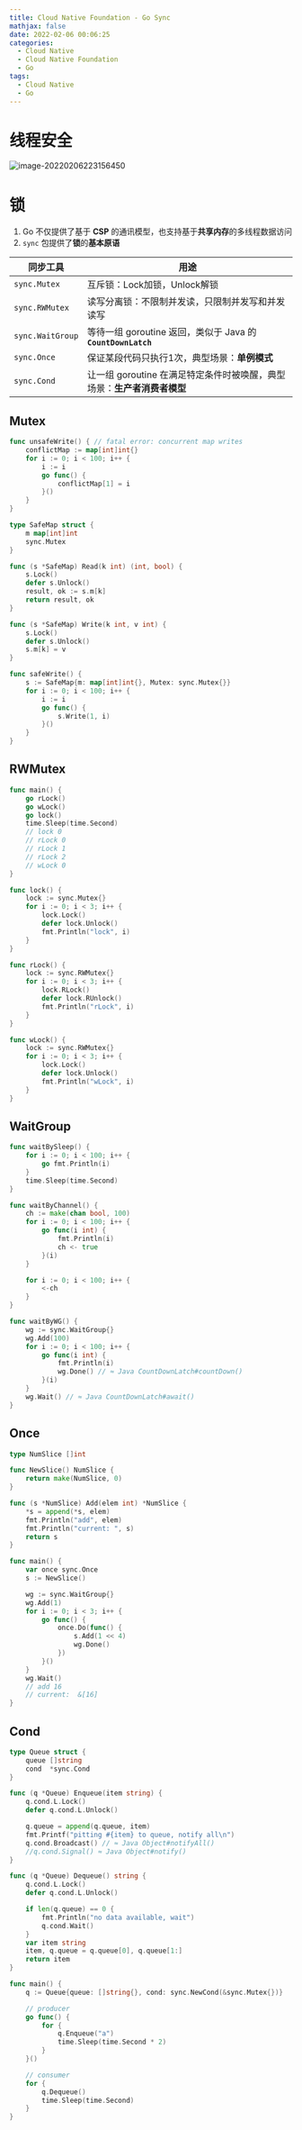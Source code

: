 ```yaml
---
title: Cloud Native Foundation - Go Sync
mathjax: false
date: 2022-02-06 00:06:25
categories:
  - Cloud Native
  - Cloud Native Foundation
  - Go
tags:
  - Cloud Native
  - Go
---
```


# 线程安全

![image-20220206223156450](https://cnf-1253868755.cos.ap-guangzhou.myqcloud.com/go/image-20220206223156450.png)

<!-- more -->

# 锁

1. Go 不仅提供了基于 **CSP** 的通讯模型，也支持基于**共享内存**的多线程数据访问
2. `sync` 包提供了**锁**的**基本原语**

| 同步工具         | 用途                                                         |
| ---------------- | ------------------------------------------------------------ |
| `sync.Mutex`     | 互斥锁：Lock加锁，Unlock解锁                                 |
| `sync.RWMutex`   | 读写分离锁：不限制并发读，只限制并发写和并发读写             |
| `sync.WaitGroup` | 等待一组 goroutine 返回，类似于 Java 的 **`CountDownLatch`** |
| `sync.Once`      | 保证某段代码只执行1次，典型场景：**单例模式**                |
| `sync.Cond`      | 让一组 goroutine 在满足特定条件时被唤醒，典型场景：**生产者消费者模型** |

## Mutex

```go
func unsafeWrite() { // fatal error: concurrent map writes
	conflictMap := map[int]int{}
	for i := 0; i < 100; i++ {
		i := i
		go func() {
			conflictMap[1] = i
		}()
	}
}

type SafeMap struct {
	m map[int]int
	sync.Mutex
}

func (s *SafeMap) Read(k int) (int, bool) {
	s.Lock()
	defer s.Unlock()
	result, ok := s.m[k]
	return result, ok
}

func (s *SafeMap) Write(k int, v int) {
	s.Lock()
	defer s.Unlock()
	s.m[k] = v
}

func safeWrite() {
	s := SafeMap{m: map[int]int{}, Mutex: sync.Mutex{}}
	for i := 0; i < 100; i++ {
		i := i
		go func() {
			s.Write(1, i)
		}()
	}
}
```

## RWMutex

```go
func main() {
	go rLock()
	go wLock()
	go lock()
	time.Sleep(time.Second)
	// lock 0
	// rLock 0
	// rLock 1
	// rLock 2
	// wLock 0
}

func lock() {
	lock := sync.Mutex{}
	for i := 0; i < 3; i++ {
		lock.Lock()
		defer lock.Unlock()
		fmt.Println("lock", i)
	}
}

func rLock() {
	lock := sync.RWMutex{}
	for i := 0; i < 3; i++ {
		lock.RLock()
		defer lock.RUnlock()
		fmt.Println("rLock", i)
	}
}

func wLock() {
	lock := sync.RWMutex{}
	for i := 0; i < 3; i++ {
		lock.Lock()
		defer lock.Unlock()
		fmt.Println("wLock", i)
	}
}
```

## WaitGroup

```go
func waitBySleep() {
	for i := 0; i < 100; i++ {
		go fmt.Println(i)
	}
	time.Sleep(time.Second)
}

func waitByChannel() {
	ch := make(chan bool, 100)
	for i := 0; i < 100; i++ {
		go func(i int) {
			fmt.Println(i)
			ch <- true
		}(i)
	}

	for i := 0; i < 100; i++ {
		<-ch
	}
}

func waitByWG() {
	wg := sync.WaitGroup{}
	wg.Add(100)
	for i := 0; i < 100; i++ {
		go func(i int) {
			fmt.Println(i)
			wg.Done() // ≈ Java CountDownLatch#countDown()
		}(i)
	}
	wg.Wait() // ≈ Java CountDownLatch#await()
}
```

## Once

```go
type NumSlice []int

func NewSlice() NumSlice {
	return make(NumSlice, 0)
}

func (s *NumSlice) Add(elem int) *NumSlice {
	*s = append(*s, elem)
	fmt.Println("add", elem)
	fmt.Println("current: ", s)
	return s
}

func main() {
	var once sync.Once
	s := NewSlice()

	wg := sync.WaitGroup{}
	wg.Add(1)
	for i := 0; i < 3; i++ {
		go func() {
			once.Do(func() {
				s.Add(1 << 4)
				wg.Done()
			})
		}()
	}
	wg.Wait()
	// add 16
	// current:  &[16]
}
```

## Cond

```go
type Queue struct {
	queue []string
	cond  *sync.Cond
}

func (q *Queue) Enqueue(item string) {
	q.cond.L.Lock()
	defer q.cond.L.Unlock()

	q.queue = append(q.queue, item)
	fmt.Printf("pitting #{item} to queue, notify all\n")
	q.cond.Broadcast() // ≈ Java Object#notifyAll()
	//q.cond.Signal() ≈ Java Object#notify()
}

func (q *Queue) Dequeue() string {
	q.cond.L.Lock()
	defer q.cond.L.Unlock()

	if len(q.queue) == 0 {
		fmt.Println("no data available, wait")
		q.cond.Wait()
	}
	var item string
	item, q.queue = q.queue[0], q.queue[1:]
	return item
}

func main() {
	q := Queue{queue: []string{}, cond: sync.NewCond(&sync.Mutex{})}

	// producer
	go func() {
		for {
			q.Enqueue("a")
			time.Sleep(time.Second * 2)
		}
	}()

	// consumer
	for {
		q.Dequeue()
		time.Sleep(time.Second)
	}
}
```

